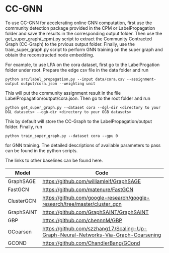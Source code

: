 # CC-GNN

To use CC-GNN for accelerating online GNN computation, first use the community detection package provided in the CPM or LabelPropagation folder and save the results in the corresponding output folder. Then use the get_super_graph(_cpm).py script to extract the Community Contracted Graph (CC-Graph) to the prvious output folder. Finally, use the train_super_graph.py script to perform GNN training on the super graph and obtain the reconstructed node embedding.

For example, to use LPA on the cora dataset, first go to the LabelProgation folder under root. Prepare the edge csv file in the data folder and run

```
python src/label_propagation.py --input data/cora.csv --assignment-output output/cora.json --weighting unit
```

This will put the community assignment result in the file LabelPropagation/output/cora.json. Then go to the root folder and run

```
python get_super_graph.py --dataset cora --dgl-dir <directory to your DGL datasets> --ogb-dir <directory to your OGB datasets>
```

This by default will store the CC-Graph to the LabelPropagation/output folder. Finally, run

```
python train_super_graph.py --dataset cora --gpu 0
```

for GNN training. The detailed descriptions of available parameters to pass can be found in the python scripts.

The links to other baselines can be found here.

| Model|Code|
| ---------- | ---------- |
| GraphSAGE  | https://github.com/williamleif/GraphSAGE|
| FastGCN    | https://github.com/matenure/FastGCN|
| ClusterGCN | https://github.com/google-research/google-research/tree/master/cluster_gcn|
| GraphSAINT | https://github.com/GraphSAINT/GraphSAINT|
| GBP        | https://github.com/chennnM/GBP|
| GCoarsen   | https://github.com/szzhang17/Scaling-Up-Graph-Neural-Networks-Via-Graph-Coarsening|
| GCOND      | https://github.com/ChandlerBang/GCond|
